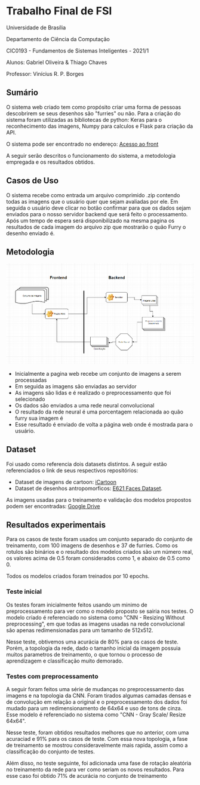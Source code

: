 # Trabalho Final de FSI

Universidade de Brasília

Departamento de Ciência da Computação

CIC0193 - Fundamentos de Sistemas Inteligentes - 2021/1

Alunos: Gabriel Oliveira & Thiago Chaves

Professor: Vinícius R. P. Borges

## Sumário

O sistema web criado tem como propósito criar uma forma de pessoas descobrirem se seus desenhos são "furries" ou não.
Para a criação do sistema foram utilizadas as bibliotecas de python: Keras para o reconhecimento das imagens, Numpy para calculos e Flask para criação da API. 

O sistema pode ser encontrado no endereço: [Acesso ao front](https://patonoide.github.io/fsi_final_project/)

A seguir serão descritos o funcionamento do sistema, a metodologia empregada e os resultados obtidos.

## Casos de Uso

O sistema recebe como entrada um arquivo comprimido .zip contendo todas as imagens que o usuário quer que sejam avaliadas por ele. Em seguida o usuário deve clicar no botão confirmar para que os dados sejam enviados para o nosso servidor backend que será feito o processamento. Após um tempo de espera será disponibilizado na mesma pagina os resultados de cada imagem do arquivo zip que mostrarão o quão Furry o desenho enviado é.

## Metodologia

![Fluxograma](./readme/fsi.png)

- Inicialmente a pagina web recebe um conjunto de imagens a serem processadas
- Em seguida as imagens são enviadas ao servidor
- As imagens são lidas e é realizado o preprocessamento que foi selecionado
- Os dados são enviados a uma rede neural convolucional
- O resultado da rede neural é uma porcentagem relacionada ao quão furry sua imagem é
- Esse resultado é enviado de volta a página web onde é mostrada para o usuário.

## Dataset 

Foi usado como referencia dois datasets distintos. A seguir estão referenciados o link de seus respectivos repositórios:

- Dataset de imagens de cartoon: [iCartoon](https://github.com/luxiangju-PersonAI/iCartoonFace) 
- Dataset de desenhos antropomorficos: [E621 Faces Dataset](https://github.com/arfafax/E621-Face-Dataset).

As imagens usadas para o treinamento e validação dos modelos propostos podem ser encontradas:  [Google Drive](https://unbbr-my.sharepoint.com/:f:/g/personal/180058975_aluno_unb_br/ErF487jcTL9CiGLZmRh2j9QBZnWTH75dFYIz2rHBio4-ng?e=bX1Q6K) 
## Resultados experimentais

Para os casos de teste foram usados um conjunto separado do conjunto de treinamento, com 100 imagens de desenhos e 37 de furries. Como os rotulos são binários e o resultado dos modelos criados são um número real, os valores acima de 0.5 foram considerados como 1, e abaixo de 0.5 como 0.

Todos os modelos criados foram treinados por 10 epochs. 

### Teste inicial

Os testes foram inicialmente feitos usando um minimo de preprocessamento para ver como o modelo proposto se sairia nos testes. O modelo criado é referenciado no sistema como "CNN - Resizing Without preprocessing", em que todas as imagens usadas na rede convolucional são apenas redimensionadas para um tamanho de 512x512. 

Nesse teste, obtivemos uma acurácia de 80% para os casos de teste. Porém, a topologia da rede, dado o tamanho inicial da imagem possuia muitos parametros de treinamento, o que tornou o processo de aprendizagem e classificação muito demorado. 

### Testes com preprocessamento

A seguir foram feitos uma série de mudanças no preprocessamento das imagens e na topologia da CNN. Foram tirados algumas camadas densas e de convolução em relação a original e o preprocessamento dos dados foi mudado para um redimensionamento de 64x64 e uso de tons de cinza. Esse modelo é referenciado no sistema como "CNN - Gray Scale/ Resize 64x64".

Nesse teste, foram obtidos resultados melhores que no anterior, com uma acuraciad e 91% para os casos de teste. Com essa nova topologia, a fase de treinamento se mostrou consideravelmente mais rapida, assim como a classificação do conjunto de testes.

Além disso, no teste seguinte, foi adicionada uma fase de rotação aleatória no treinamento da rede para ver como seriam os novos resultados. Para esse caso foi obtido 71% de acurácia no conjunto de treinamento
